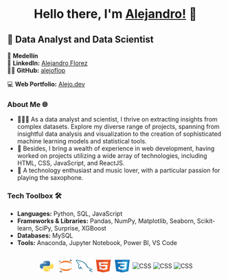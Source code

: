 <h1 align="center">Hello there, I'm <a href="https://www.linkedin.com/in/alejandroflorezl/">Alejandro!</a> 👋</h1>

## 🚀 Data Analyst and Data Scientist

📍 **Medellín**  
🔗 **LinkedIn:** [Alejandro Florez](https://www.linkedin.com/in/alejandroflorezl/?locale=en_US)  
👨‍💻 **GitHub:** [alejoflop](https://github.com/alejoflop)

💻 **Web Portfolio:** [Alejo.dev](https://dev-alejo.vercel.app/en.html)

### About Me 🌐
- 👨🏽‍💻 As a data analyst and scientist, I thrive on extracting insights from complex datasets. Explore my diverse range of projects, spanning from insightful data analysis and visualization to the creation of sophisticated machine learning models and statistical tools.
- 📲 Besides, I bring a wealth of experience in web development, having worked on projects utilizing a wide array of technologies, including HTML, CSS, JavaScript, and ReactJS.
- 🎷 A technology enthusiast and music lover, with a particular passion for playing the saxophone.

### Tech Toolbox 🛠️
- **Languages:** Python, SQL, JavaScript
- **Frameworks & Libraries:** Pandas, NumPy, Matplotlib, Seaborn, Scikit-learn, SciPy, Surprise, XGBoost
- **Databases:** MySQL
- **Tools:** Anaconda, Jupyter Notebook, Power BI, VS Code

<div style="display: inline_block" align="center"><br>
  <img align="center" alt="Python" height="30" width="40" src="https://raw.githubusercontent.com/devicons/devicon/master/icons/python/python-original.svg">
  <img align="center" alt="Jupyter" height="30" width="40" src="https://raw.githubusercontent.com/devicons/devicon/master/icons/jupyter/jupyter-original.svg">
  <img align="center" alt="SQL" height="30" width="40" src="https://raw.githubusercontent.com/devicons/devicon/master/icons/mysql/mysql-original.svg">
  <img align="center" alt="HTML" height="30" width="40" src="https://raw.githubusercontent.com/devicons/devicon/master/icons/html5/html5-original.svg">
  <img align="center" alt="CSS" height="30" width="40" src="https://raw.githubusercontent.com/devicons/devicon/master/icons/css3/css3-original.svg">
  <img align="center" alt="CSS" height="30" width="30" src="https://user-images.githubusercontent.com/25181517/117447155-6a868a00-af3d-11eb-9cfe-245df15c9f3f.png">
  <img align="center" alt="CSS" height="30" width="30" src="https://user-images.githubusercontent.com/25181517/183897015-94a058a6-b86e-4e42-a37f-bf92061753e5.png">
  <img align="center" alt="CSS" height="30" width="30" src="https://user-images.githubusercontent.com/25181517/192108891-d86b6220-e232-423a-bf5f-90903e6887c3.png">
</div>

